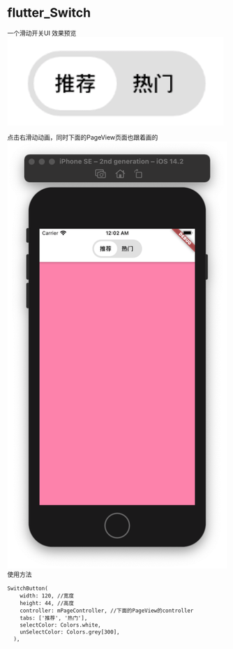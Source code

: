 # flutter_Switch
一个滑动开关UI
效果预览
 ![image-w100](https://github.com/Luy7788/flutter_switch/blob/main/preview/icon1.png)

点击右滑动动画，同时下面的PageView页面也跟着画的
 ![image](https://github.com/Luy7788/flutter_switch/blob/main/preview/icon2.png)
使用方法
```
SwitchButton(
    width: 120, //宽度
    height: 44, //高度
    controller: mPageController, //下面的PageView的controller
    tabs: ['推荐', '热门'], 
    selectColor: Colors.white,
    unSelectColor: Colors.grey[300],
  ),
```
